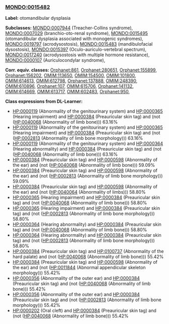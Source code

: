
### [MONDO:0015482](http://purl.obolibrary.org/obo/MONDO_0015482)
**Label:** otomandibular dysplasia

**Subclasses:** [MONDO:0007944](http://purl.obolibrary.org/obo/MONDO_0007944) (Treacher-Collins syndrome), [MONDO:0007029](http://purl.obolibrary.org/obo/MONDO_0007029) (branchio-oto-renal syndrome), [MONDO:0015495](http://purl.obolibrary.org/obo/MONDO_0015495) (otomandibular dysplasia associated with monogenic syndromes), [MONDO:0019797](http://purl.obolibrary.org/obo/MONDO_0019797) (acrodysostosis), [MONDO:0015483](http://purl.obolibrary.org/obo/MONDO_0015483) (mandibulofacial dysostosis), [MONDO:0015397](http://purl.obolibrary.org/obo/MONDO_0015397) (Oculo-auriculo-vertebral spectrum), [MONDO:0017240](http://purl.obolibrary.org/obo/MONDO_0017240) (acrodysostosis with multiple hormone resistance), [MONDO:0000107](http://purl.obolibrary.org/obo/MONDO_0000107) (Auriculocondylar syndrome), 

**Corr. equiv. classes:** [Orphanet:861](http://www.orpha.net/ORDO/Orphanet_861), [Orphanet:280651](http://www.orpha.net/ORDO/Orphanet_280651), [Orphanet:155899](http://www.orpha.net/ORDO/Orphanet_155899), [Orphanet:156202](http://www.orpha.net/ORDO/Orphanet_156202), [OMIM:113650](http://purl.obolibrary.org/obo/OMIM_113650), [OMIM:154500](http://purl.obolibrary.org/obo/OMIM_154500), [OMIM:101800](http://purl.obolibrary.org/obo/OMIM_101800), [OMIM:614613](http://purl.obolibrary.org/obo/OMIM_614613), [OMIM:612798](http://purl.obolibrary.org/obo/OMIM_612798), [Orphanet:137888](http://www.orpha.net/ORDO/Orphanet_137888), [OMIM:248390](http://purl.obolibrary.org/obo/OMIM_248390), [OMIM:610896](http://purl.obolibrary.org/obo/OMIM_610896), [Orphanet:107](http://www.orpha.net/ORDO/Orphanet_107), [OMIM:615706](http://purl.obolibrary.org/obo/OMIM_615706), [Orphanet:141132](http://www.orpha.net/ORDO/Orphanet_141132), [OMIM:614669](http://purl.obolibrary.org/obo/OMIM_614669), [OMIM:613717](http://purl.obolibrary.org/obo/OMIM_613717), [OMIM:602483](http://purl.obolibrary.org/obo/OMIM_602483), [Orphanet:950](http://www.orpha.net/ORDO/Orphanet_950), 

**Class expressions from DL-Learner:**

- [HP:0000119](http://purl.obolibrary.org/obo/HP_0000119) (Abnormality of the genitourinary system) and [HP:0000365](http://purl.obolibrary.org/obo/HP_0000365) (Hearing impairment) and [HP:0000384](http://purl.obolibrary.org/obo/HP_0000384) (Preauricular skin tag) and (not ([HP:0040068](http://purl.obolibrary.org/obo/HP_0040068) (Abnormality of limb bone))) 63.16%
- [HP:0000119](http://purl.obolibrary.org/obo/HP_0000119) (Abnormality of the genitourinary system) and [HP:0000365](http://purl.obolibrary.org/obo/HP_0000365) (Hearing impairment) and [HP:0000384](http://purl.obolibrary.org/obo/HP_0000384) (Preauricular skin tag) and (not ([HP:0002813](http://purl.obolibrary.org/obo/HP_0002813) (Abnormality of limb bone morphology))) 63.16%
- [HP:0000119](http://purl.obolibrary.org/obo/HP_0000119) (Abnormality of the genitourinary system) and [HP:0000364](http://purl.obolibrary.org/obo/HP_0000364) (Hearing abnormality) and [HP:0000384](http://purl.obolibrary.org/obo/HP_0000384) (Preauricular skin tag) and (not ([HP:0040068](http://purl.obolibrary.org/obo/HP_0040068) (Abnormality of limb bone))) 63.16%
- [HP:0000384](http://purl.obolibrary.org/obo/HP_0000384) (Preauricular skin tag) and [HP:0000598](http://purl.obolibrary.org/obo/HP_0000598) (Abnormality of the ear) and (not ([HP:0040068](http://purl.obolibrary.org/obo/HP_0040068) (Abnormality of limb bone))) 59.09%
- [HP:0000384](http://purl.obolibrary.org/obo/HP_0000384) (Preauricular skin tag) and [HP:0000598](http://purl.obolibrary.org/obo/HP_0000598) (Abnormality of the ear) and (not ([HP:0002813](http://purl.obolibrary.org/obo/HP_0002813) (Abnormality of limb bone morphology))) 59.09%
- [HP:0000384](http://purl.obolibrary.org/obo/HP_0000384) (Preauricular skin tag) and [HP:0000598](http://purl.obolibrary.org/obo/HP_0000598) (Abnormality of the ear) and (not ([HP:0040064](http://purl.obolibrary.org/obo/HP_0040064) (Abnormality of limbs))) 58.80%
- [HP:0000365](http://purl.obolibrary.org/obo/HP_0000365) (Hearing impairment) and [HP:0000384](http://purl.obolibrary.org/obo/HP_0000384) (Preauricular skin tag) and (not ([HP:0040068](http://purl.obolibrary.org/obo/HP_0040068) (Abnormality of limb bone))) 58.80%
- [HP:0000365](http://purl.obolibrary.org/obo/HP_0000365) (Hearing impairment) and [HP:0000384](http://purl.obolibrary.org/obo/HP_0000384) (Preauricular skin tag) and (not ([HP:0002813](http://purl.obolibrary.org/obo/HP_0002813) (Abnormality of limb bone morphology))) 58.80%
- [HP:0000364](http://purl.obolibrary.org/obo/HP_0000364) (Hearing abnormality) and [HP:0000384](http://purl.obolibrary.org/obo/HP_0000384) (Preauricular skin tag) and (not ([HP:0040068](http://purl.obolibrary.org/obo/HP_0040068) (Abnormality of limb bone))) 58.80%
- [HP:0000364](http://purl.obolibrary.org/obo/HP_0000364) (Hearing abnormality) and [HP:0000384](http://purl.obolibrary.org/obo/HP_0000384) (Preauricular skin tag) and (not ([HP:0002813](http://purl.obolibrary.org/obo/HP_0002813) (Abnormality of limb bone morphology))) 58.80%
- [HP:0000384](http://purl.obolibrary.org/obo/HP_0000384) (Preauricular skin tag) and [HP:0100737](http://purl.obolibrary.org/obo/HP_0100737) (Abnormality of the hard palate) and (not ([HP:0040068](http://purl.obolibrary.org/obo/HP_0040068) (Abnormality of limb bone))) 55.42%
- [HP:0000384](http://purl.obolibrary.org/obo/HP_0000384) (Preauricular skin tag) and [HP:0000598](http://purl.obolibrary.org/obo/HP_0000598) (Abnormality of the ear) and (not ([HP:0011844](http://purl.obolibrary.org/obo/HP_0011844) (Abnormal appendicular skeleton morphology))) 55.42%
- [HP:0000356](http://purl.obolibrary.org/obo/HP_0000356) (Abnormality of the outer ear) and [HP:0000384](http://purl.obolibrary.org/obo/HP_0000384) (Preauricular skin tag) and (not ([HP:0040068](http://purl.obolibrary.org/obo/HP_0040068) (Abnormality of limb bone))) 55.42%
- [HP:0000356](http://purl.obolibrary.org/obo/HP_0000356) (Abnormality of the outer ear) and [HP:0000384](http://purl.obolibrary.org/obo/HP_0000384) (Preauricular skin tag) and (not ([HP:0002813](http://purl.obolibrary.org/obo/HP_0002813) (Abnormality of limb bone morphology))) 55.42%
- [HP:0000202](http://purl.obolibrary.org/obo/HP_0000202) (Oral cleft) and [HP:0000384](http://purl.obolibrary.org/obo/HP_0000384) (Preauricular skin tag) and (not ([HP:0040068](http://purl.obolibrary.org/obo/HP_0040068) (Abnormality of limb bone))) 55.42%


